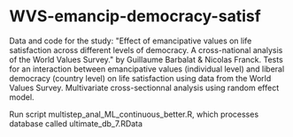 # WVS-emancip-democracy-satisf

Data and code for the study: "Effect of emancipative values on life satisfaction across different levels of democracy. A cross-national analysis of the World Values Survey." by Guillaume Barbalat & Nicolas Franck.
Tests for an interaction between emancipative values (individual level) and liberal democracy (country level) on life satisfaction using data from the World Values Survey. Multivariate cross-sectionnal analysis using random effect model. 

Run script multistep_anal_ML_continuous_better.R, which processes database called ultimate_db_7.RData
